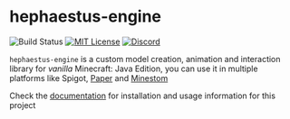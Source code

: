# hephaestus-engine
![Build Status](https://img.shields.io/github/workflow/status/unnamed/hephaestus-engine/build/main)
[![MIT License](https://img.shields.io/badge/license-MIT-blue)](license.txt)
[![Discord](https://img.shields.io/discord/683899335405994062)](https://discord.gg/xbba2fy)

`hephaestus-engine` is a custom model creation, animation and interaction library
for *vanilla* Minecraft: Java Edition, you can use it in multiple platforms like
Spigot, [Paper](https://papermc.io/) and [Minestom](https://minestom.net/)

Check the [documentation](./docs/getting-started.md) for
installation and usage information for this project